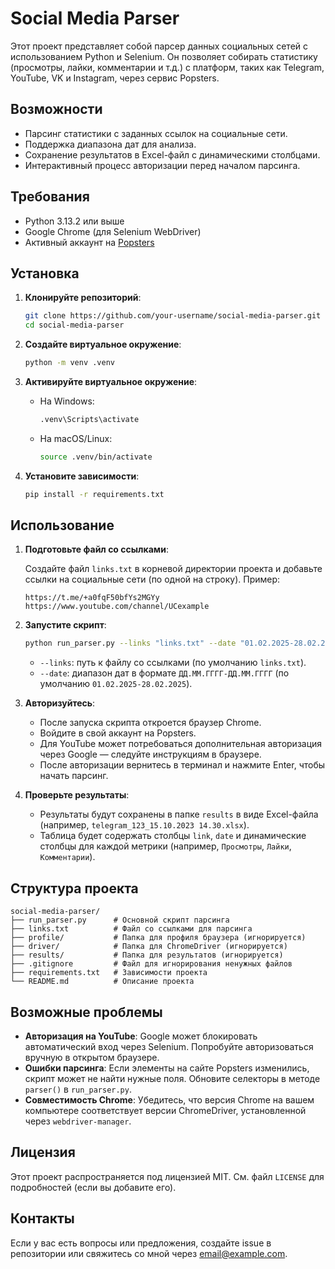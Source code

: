 # Social Media Parser

Этот проект представляет собой парсер данных социальных сетей с использованием Python и Selenium. Он позволяет собирать статистику (просмотры, лайки, комментарии и т.д.) с платформ, таких как Telegram, YouTube, VK и Instagram, через сервис Popsters.

## Возможности

- Парсинг статистики с заданных ссылок на социальные сети.
- Поддержка диапазона дат для анализа.
- Сохранение результатов в Excel-файл с динамическими столбцами.
- Интерактивный процесс авторизации перед началом парсинга.

## Требования

- Python 3.13.2 или выше
- Google Chrome (для Selenium WebDriver)
- Активный аккаунт на [Popsters](https://popsters.ru)

## Установка

1. **Клонируйте репозиторий**:

   ```bash
   git clone https://github.com/your-username/social-media-parser.git
   cd social-media-parser
   ```

2. **Создайте виртуальное окружение**:

   ```bash
   python -m venv .venv
   ```

3. **Активируйте виртуальное окружение**:

   - На Windows:

     ```bash
     .venv\Scripts\activate
     ```

   - На macOS/Linux:

     ```bash
     source .venv/bin/activate
     ```

4. **Установите зависимости**:

   ```bash
   pip install -r requirements.txt
   ```

## Использование

1. **Подготовьте файл со ссылками**:

   Создайте файл `links.txt` в корневой директории проекта и добавьте ссылки на социальные сети (по одной на строку). Пример:

   ```
   https://t.me/+a0fqF50bfYs2MGYy
   https://www.youtube.com/channel/UCexample
   ```

2. **Запустите скрипт**:

   ```bash
   python run_parser.py --links "links.txt" --date "01.02.2025-28.02.2025"
   ```

   - `--links`: путь к файлу со ссылками (по умолчанию `links.txt`).
   - `--date`: диапазон дат в формате `ДД.ММ.ГГГГ-ДД.ММ.ГГГГ` (по умолчанию `01.02.2025-28.02.2025`).

3. **Авторизуйтесь**:

   - После запуска скрипта откроется браузер Chrome.
   - Войдите в свой аккаунт на Popsters.
   - Для YouTube может потребоваться дополнительная авторизация через Google — следуйте инструкциям в браузере.
   - После авторизации вернитесь в терминал и нажмите Enter, чтобы начать парсинг.

4. **Проверьте результаты**:

   - Результаты будут сохранены в папке `results` в виде Excel-файла (например, `telegram_123_15.10.2023 14.30.xlsx`).
   - Таблица будет содержать столбцы `link`, `date` и динамические столбцы для каждой метрики (например, `Просмотры`, `Лайки`, `Комментарии`).

## Структура проекта

```
social-media-parser/
├── run_parser.py      # Основной скрипт парсинга
├── links.txt          # Файл со ссылками для парсинга
├── profile/           # Папка для профиля браузера (игнорируется)
├── driver/            # Папка для ChromeDriver (игнорируется)
├── results/           # Папка для результатов (игнорируется)
├── .gitignore         # Файл для игнорирования ненужных файлов
├── requirements.txt   # Зависимости проекта
└── README.md          # Описание проекта
```

## Возможные проблемы

- **Авторизация на YouTube**: Google может блокировать автоматический вход через Selenium. Попробуйте авторизоваться вручную в открытом браузере.
- **Ошибки парсинга**: Если элементы на сайте Popsters изменились, скрипт может не найти нужные поля. Обновите селекторы в методе `parser()` в `run_parser.py`.
- **Совместимость Chrome**: Убедитесь, что версия Chrome на вашем компьютере соответствует версии ChromeDriver, установленной через `webdriver-manager`.

## Лицензия

Этот проект распространяется под лицензией MIT. См. файл `LICENSE` для подробностей (если вы добавите его).

## Контакты

Если у вас есть вопросы или предложения, создайте issue в репозитории или свяжитесь со мной через [email@example.com](mailto:email@example.com).